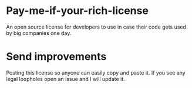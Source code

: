# Pay-me-if-your-rich-license
An open source license for developers to use in case their code gets used by big companies one day.

# Send improvements
Posting this license so anyone can easily copy and paste it. If you see any legal loopholes open an issue and I will update it.
